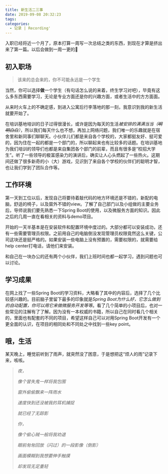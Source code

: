 ```yaml
---
title: 新生活二三事
date: 2019-09-08 20:32:23
tags: 
categories: 
  - 记录 | Recording'
---
```


入职已经将近一个月了，原本打算一周写一次总结之类的东西，到现在才算是挤出来了第一篇。以后会做到一周一更的🤔
<!-- more -->

## 初入职场

> 该来的总会来的，你不可能永远是一个学生

当然，你可以选择**做**一个学生（有句话怎么说的来着，终生学习对吧），毕竟有这么多东西需要学习，无论是专业方面还是你的兴趣方面，或者生活中的方方面面。

从来时火车上的不确定感，到进入公寓后行李落地的那一刻，我意识到我的新生活就要开始了。

在培训基地培训的日子过得很漫长，或许是因为每天的生活*被安排的满满当当（~~明明白白~~）*，所以我们每天什么也不想，再加上网络问题，我们唯一的乐趣就是在宿舍里和新同事们聊聊天。小伙伴儿们都是来自各个学校的，大家都挺友好、挺可爱的，因为住在一起的都是一个部门的，所以聊起来也有比较多的话题。在培训基地为我们培训的领导们也都是来自集团各个部门的前辈，而且有很多是“校招大学生”。听了一些领导的极富感染力的演讲后，确实让人心头燃起了一些热火。这期间还做了很多新奇的小（大）游戏，见识到了来自各个学校的伙伴们的聪明才智，也让我们学到了团队合作等。

## 工作环境

第一天到工位以后，发现自己将要待着敲代码的地方环境还是不错的，新配的电脑，舒适的椅子，以及窗外不错的view。了解了自己部门以及小组做的主要业务后，导师说我们要先熟悉一下Spring Boot的使用，以及微服务方面的知识。因此之后的几周一直在看相关的资料与demo项目。

开始的一天半基本是在安装软件和配置环境中度过的。大部分都可以安装成功，还有一些需要管理员权限。之前用自己的电脑倒没发现管理员权限竟然这么关键，公司这块还是挺严格的。如果安装一些电脑上没有预置的，需要权限的，就需要给help center打电话，请他们来安装。

和自己在一块办公的还有两个小伙伴，我们上班时间也都一起学习，遇到问题也可以讨论。

## 学习成果

在网上找了一些Spring Boot的学习资料，大略看了其中的内容后，选择了几个比较感兴趣的。目前脑子里留下最多的印象就是*Spring Boot为什么好，它怎么做到的自动配置，你可以用它来做微服务开发等等*。看了几个简单的小项目后，也对一些常见的注解有了了解。因为没有一本权威的书籍，所以自己在同时看几个相关的，里面也有配套的不同的项目，希望这样自己可以对用Spring Boot开发有一个更全面的认识，在项目的相同处和不同处之中找到一些key point。

## 哦，生活

某天晚上，睡觉前听到了雨声，就突然没了困意，于是想把这“烦人的雨”记录下来，咳咳。

> *夜，*
>
> *像个冒失鬼一样将我包围*
>
> *窗外偷偷飘来一阵雨水*
>
> *速度快到还没被我的耳机捕捉*
>
> *就已经了无踪影*
>
> *你，*
>
> *像个偷心贼一般将我劝退*
>
> *眼前匆匆回放（闪过）的一段影像（倒影）*
>
> *画面模糊到我想要伸手触摸*
>
> *却发现无足重轻*


